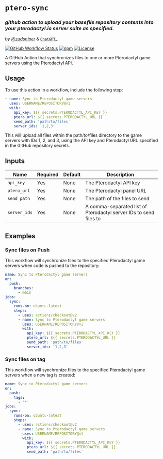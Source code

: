 # `ptero-sync`
### _github action to upload your basefile repository contents into your pterodactyl.io server suite as specified._
_by [@zudsniper](https://github.com/zudsniper)_ & [`ChatGPT`](https://chat.openai.com/chat)_  

[![GitHub Workflow Status](https://img.shields.io/github/workflow/status/USERNAME/REPOSITORY/ptero-sync?label=GitHub%20Actions&style=flat-square)](https://github.com/USERNAME/REPOSITORY/actions)
[![npm](https://img.shields.io/npm/v/ptero-sync?label=npm&style=flat-square)](https://www.npmjs.com/package/ptero-sync)
[![License](https://img.shields.io/github/license/USERNAME/REPOSITORY?label=License&style=flat-square)](LICENSE)

A GitHub Action that synchronizes files to one or more Pterodactyl game servers using the Pterodactyl API.

## Usage

To use this action in a workflow, include the following step:

```yaml
- name: Sync to Pterodactyl game servers
  uses: USERNAME/REPOSITORY@v1
  with:
    api_key: ${{ secrets.PTERODACTYL_API_KEY }}
    ptero_url: ${{ secrets.PTERODACTYL_URL }}
    send_path: 'path/to/files'
    server_ids: '1,2,3'
```

This will upload all files within the path/to/files directory to the game servers with IDs 1, 2, and 3, using the API key and Pterodactyl URL specified in the GitHub repository secrets.

## Inputs
<table><thead><tr><th>Name</th><th>Required</th><th>Default</th><th>Description</th></tr></thead><tbody><tr><td><code>api_key</code></td><td>Yes</td><td>None</td><td>The Pterodactyl API key</td></tr><tr><td><code>ptero_url</code></td><td>Yes</td><td>None</td><td>The Pterodactyl panel URL</td></tr><tr><td><code>send_path</code></td><td>Yes</td><td>None</td><td>The path of the files to send</td></tr><tr><td><code>server_ids</code></td><td>Yes</td><td>None</td><td>A comma-separated list of Pterodactyl server IDs to send files to</td></tr></tbody></table>

## Examples
### Sync files on Push
This workflow will synchronize files to the specified Pterodactyl game servers when code is pushed to the repository:

```yaml
name: Sync to Pterodactyl game servers
on:
  push:
    branches:
      - main
jobs:
  sync:
    runs-on: ubuntu-latest
    steps:
      - uses: actions/checkout@v2
      - name: Sync to Pterodactyl game servers
        uses: USERNAME/REPOSITORY@v1
        with:
          api_key: ${{ secrets.PTERODACTYL_API_KEY }}
          ptero_url: ${{ secrets.PTERODACTYL_URL }}
          send_path: 'path/to/files'
          server_ids: '1,2,3'
```

### Sync files on tag
This workflow will synchronize files to the specified Pterodactyl game servers when a new tag is created:

```yaml
name: Sync to Pterodactyl game servers
on:
  push:
    tags:
      - '*'
jobs:
  sync:
    runs-on: ubuntu-latest
    steps:
      - uses: actions/checkout@v2
      - name: Sync to Pterodactyl game servers
        uses: USERNAME/REPOSITORY@v1
        with:
          api_key: ${{ secrets.PTERODACTYL_API_KEY }}
          ptero_url: ${{ secrets.PTERODACTYL_URL }}
          send_path: 'path/to/files'
```
